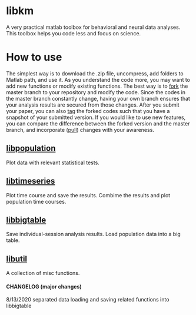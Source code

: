 # libkm
A very practical matlab toolbox for behavioral and neural data analyses. This toolbox helps you code less and focus on science.

# How to use
The simplest way is to download the .zip file, uncompress, add folders to Matlab path, and use it. As you understand the code more, you may want to add new functions or modify existing functions. The best way is to [fork](https://docs.github.com/en/github/getting-started-with-github/fork-a-repo) the master branch to your repository and modify the code. Since the codes in the master branch constantly change, having your own branch  ensures that your analysis results are secured from those changes. After you submit your paper, you can also [tag](https://docs.github.com/en/github/administering-a-repository/viewing-your-repositorys-releases-and-tags) the forked codes such that you have a snapshot of your submitted version. If you would like to use new features, you can compare the difference between the forked version and the master branch, and incorporate ([pull](https://github.com/git-guides/git-pull)) changes with your awareness. 
 
## [libpopulation](https://github.com/hkim09/libkm/tree/master/libpopulation)
Plot data with relevant statistical tests.

## [libtimeseries](https://github.com/hkim09/libkm/tree/master/libtimeseries)
Plot time course and save the results. Combime the results and plot population time courses.

## [libbigtable](https://github.com/hkim09/libkm/tree/master/libbigtable)
Save individual-session analysis results. Load population data into a big table.

## [libutil](https://github.com/hkim09/libkm/tree/master/libutil)
A collection of misc functions.

#### CHANGELOG (major changes)

8/13/2020 separated data loading and saving related functions into libbigtable 
